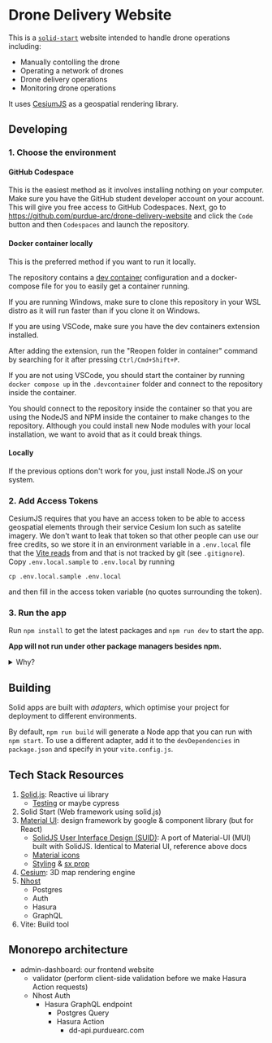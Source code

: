 # Drone Delivery Website

This is a [`solid-start`](https://start.solidjs.com) website intended to handle drone operations including:

* Manually contolling the drone
* Operating a network of drones
* Drone delivery operations
* Monitoring drone operations

It uses [CesiumJS](https://cesium.com/learn/cesiumjs-learn/) as a geospatial rendering library.

## Developing

### 1. Choose the environment

#### GitHub Codespace

This is the easiest method as it involves installing nothing on your computer. Make sure you have the GitHub student developer account on your account. This will give you free access to GitHub Codespaces. Next, go to https://github.com/purdue-arc/drone-delivery-website and click the `Code` button and then `Codespaces` and launch the repository.

#### Docker container locally

This is the preferred method if you want to run it locally.

The repository contains a [dev container](https://code.visualstudio.com/docs/devcontainers/containers) configuration and a docker-compose file for you to easily get a container running.

If you are running Windows, make sure to clone this repository in your WSL distro as it will run faster than if you clone it on Windows.

If you are using VSCode, make sure you have the dev containers extension installed.

After adding the extension, run the  "Reopen folder in container" command by searching for it after pressing `Ctrl/Cmd+Shift+P`.

If you are not using VSCode, you should start the container by running `docker compose up` in the `.devcontainer` folder and connect to the repository inside the container.

You should connect to the repository inside the container so that you are using the NodeJS and NPM inside the container to make changes to the repository. Although you could install new Node modules with your local installation, we want to avoid that as it could break things.

#### Locally

If the previous options don't work for you, just install Node.JS on your system.


### 2. Add Access Tokens

CesiumJS requires that you have an access token to be able to access geospatial elements through their service Cesium Ion such as satelite imagery. We don't want to leak that token so that other people can use our free credits, so we store it in an environment variable in a `.env.local` file that the [Vite reads](https://vitejs.dev/guide/env-and-mode.html) from and that is not tracked by git (see `.gitignore`). Copy `.env.local.sample` to `.env.local` by running

```
cp .env.local.sample .env.local
``` 

and then fill in the access token variable (no quotes surrounding the token).

### 3. Run the app

Run `npm install` to get the latest packages and `npm run dev` to start the app.

**App will not run under other package managers besides npm.**

<details>
<summary>Why?</summary>
<ul>
    <li>pnpm: Graphql codegen types are incorrect (reporting generic object)</li>
    <li>yarn: React is not defined (likely from migrating `package-lock.json` to `yarn.lock`. Oddly, it worked until I applied monorepo change)</li>
    <li>npm: Initially, wasn't able to find Cesium assets, hence I tried pnpm & yarn. Workaround: postinstall script symlinks</li>
</ul>
</details>

## Building

Solid apps are built with _adapters_, which optimise your project for deployment to different environments.

By default, `npm run build` will generate a Node app that you can run with `npm start`. To use a different adapter, add it to the `devDependencies` in `package.json` and specify in your `vite.config.js`.

## Tech Stack Resources
1. [Solid.js](https://www.solidjs.com/tutorial/): Reactive ui library
   - [Testing](https://docs.solidjs.com/guides/how-to-guides/testing-in-solid/vitest) or maybe cypress
2. Solid Start (Web framework using solid.js)
3. [Material UI](https://mui.com/material-ui/react-autocomplete/): design framework by google & component library (but for React)
   - [SolidJS User Interface Design (SUID)](https://suid.io/): A port of Material-UI (MUI) built with SolidJS. Identical to Material UI, reference above docs
   - [Material icons](https://mui.com/material-ui/material-icons/)
   - [Styling](https://mui.com/system/properties/) & [sx prop](https://mui.com/system/getting-started/the-sx-prop/)
4. [Cesium](https://sandcastle.cesium.com/): 3D map rendering engine
5. [Nhost](https://nhost.io/)
   - Postgres
   - Auth
   - Hasura
   - GraphQL
6. Vite: Build tool

## Monorepo architecture
- admin-dashboard: our frontend website
  - validator (perform client-side validation before we make Hasura Action requests)
  - Nhost Auth 
    - Hasura GraphQL endpoint
      - Postgres Query
      - Hasura Action
         - dd-api.purduearc.com
